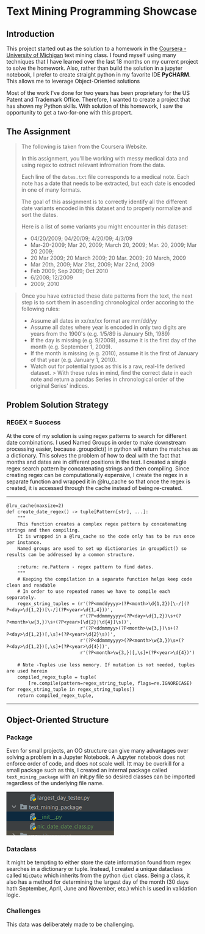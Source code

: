 # Text Mining Programming Showcase

## Introduction

This project started out as the solution to a homework in
the [Coursera - University of Michigan](https://www.coursera.org/learn/python-text-mining)
text mining class. I found myself using many techniques that I have learned over the last 18 months on my current
project to solve the homework. Also, rather than build the solution in a jupyter notebook, I prefer to create
straight python in my favorite IDE **PyCHARM**. This allows me to leverage Object-Oriented solutions

Most of the work I've done for two years has been proprietary for the US Patent and Trademark Office.
Therefore, I wanted to create a project that has shown my Python skills. With solution of this homework, I saw the
opportunity
to get a two-for-one with this propert.

## The Assignment

> The following is taken from the Coursera Website.
>
> In this assignment, you'll be working with messy medical data and using regex to extract relevant infromation from the
> data.
>
> Each line of the `dates.txt` file corresponds to a medical note. Each note has a date that needs to be extracted, but
> each date is encoded in one of many formats.
>
> The goal of this assignment is to correctly identify all the different date variants encoded in this dataset and to
> properly normalize and sort the dates.
>
> Here is a list of some variants you might encounter in this dataset:
> * 04/20/2009; 04/20/09; 4/20/09; 4/3/09
> * Mar-20-2009; Mar 20, 2009; March 20, 2009; Mar. 20, 2009; Mar 20 2009;
> * 20 Mar 2009; 20 March 2009; 20 Mar. 2009; 20 March, 2009
> * Mar 20th, 2009; Mar 21st, 2009; Mar 22nd, 2009
> * Feb 2009; Sep 2009; Oct 2010
> * 6/2008; 12/2009
> * 2009; 2010

> Once you have extracted these date patterns from the text, the next step is to sort them in ascending chronological
> order accoring to the following rules:
> * Assume all dates in xx/xx/xx format are mm/dd/yy
> * Assume all dates where year is encoded in only two digits are years from the 1900's (e.g. 1/5/89 is January 5th,
    1989)
> * If the day is missing (e.g. 9/2009), assume it is the first day of the month (e.g. September 1, 2009).
> * If the month is missing (e.g. 2010), assume it is the first of January of that year (e.g. January 1, 2010).
> * Watch out for potential typos as this is a raw, real-life derived dataset.
    > With these rules in mind, find the correct date in each note and return a pandas Series in chronological order of
    the original Series' indices.

## Problem Solution Strategy

### REGEX = Success

At the core of my solution is using regex patterns to search for different date combinations.
I used Named Groups in order to make downstream processing easier, because .groupdict() in python will return the
matches as a dictionary. This solves the problem of how to deal with the fact that months and dates are in different
positions in the text. I created a single regex search pattern by concatenating strings and then compiling.
Since creating regex can be computationally expensive, I create the regex in a separate function and wrapped it in
@lru_cache
so that once the regex is created, it is accessed through the cache instead of being re-created.

---

    @lru_cache(maxsize=2)
    def create_date_regex() -> tuple[Pattern[str], ...]:
        """
        This function creates a complex regex pattern by concatenating strings and then compiling.
        It is wrapped in a @lru_cache so the code only has to be run once per instance.
        Named groups are used to set up dictionaries in groupdict() so results can be addressed by a common structure.
    
        :return: re.Pattern - regex pattern to find dates.
        """
        # Keeping the compilation in a separate function helps keep code clean and readable
        # In order to use repeated names we have to compile each separately.
        regex_string_tuples = (r'(?P<mmddyyyy>(?P<month>\d{1,2})[\-/](?P<day>\d{1,2})[\-/](?P<year>\d{1,4}))',
                               r'(?P<ddmmmyyyy>(?P<day>\d{1,2})\s+(?P<month>\w{3,})\s+(?P<year>[\d{2}|\d{4}]\s))',
                               r'(?P<ddmmmyy>(?P<month>\w{3,})\s+(?P<day>\d{1,2})[,\s]+(?P<year>\d{2}\s))',
                               r'(?P<ddmmmyyyy>(?P<month>\w{3,})\s+(?P<day>\d{1,2})[,\s]+(?P<year>\d{4}))',
                               r'(?P<month>\w{3,})[,\s]+(?P<year>\d{4})')
    
        # Note -Tuples use less memory. If mutation is not needed, tuples are used herein
        compiled_regex_tuple = tuple(
            [re.compile(pattern=regex_string_tuple, flags=re.IGNORECASE) for regex_string_tuple in regex_string_tuples])
        return compiled_regex_tuple,

---

## Object-Oriented Structure

### Package

Even for small projects, an OO structure can give many advantages over solving a problem in a Jupyter Notebook.
A Jupyter notebook does not enforce order of code, and does not scale well. Itt may be overkill for a small package such
as this, I created an internal package called `text_mining_package`
with an init.py file so desired classes can be imported regardless of the underlying file name.

![img.png](pachage_creation.png)

### Dataclass

It might be tempting to either store the date information found from regex searches in a dictionary or tuple. Instead,
I created a unique dataclass called ``NicDate`` which inherits from the python ``dict`` class. Being a class, it also
has a method for determining the largest day of the month (30 days hath September, April, June and November, etc.) which
is used in validation logic.

### Challenges

This data was deliberately made to be challenging. 